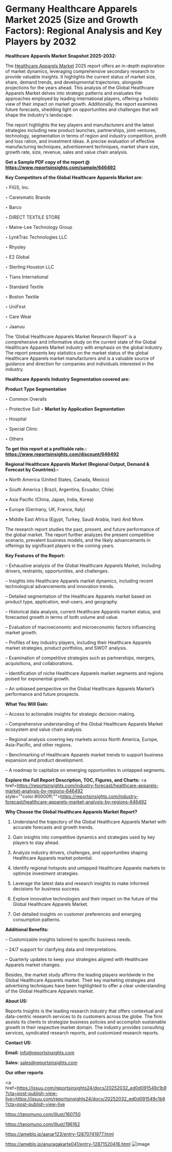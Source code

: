 # Germany Healthcare Apparels Market 2025 (Size and Growth Factors): Regional Analysis and Key Players by 2032

<strong>Healthcare Apparels Market Snapshot 2025-2032:</strong>

The <a href=https://www.reportsinsights.com/sample/646492>Healthcare Apparels Market</a> 2025 report offers an in-depth exploration of market dynamics, leveraging comprehensive secondary research to provide valuable insights. It highlights the current status of market size, share, demand trends, and developmental trajectories, alongside projections for the years ahead. This analysis of the Global Healthcare Apparels Market delves into strategic patterns and evaluates the approaches employed by leading international players, offering a holistic view of their impact on market growth. Additionally, the report examines future forecasts, shedding light on opportunities and challenges that will shape the industry's landscape.

The report highlights the key players and manufacturers and the latest strategies including new product launches, partnerships, joint ventures, technology, segmentation in terms of region and industry competition, profit and loss ration, and investment ideas. A precise evaluation of effective manufacturing techniques, advertisement techniques, market share size, growth rate, size, revenue, sales and value chain analysis.

<strong>Get a Sample PDF copy of the report @ <a href=https://www.reportsinsights.com/sample/646492 style=color:#0000ff;>https://www.reportsinsights.com/sample/646492</a></strong>

<strong>Key Competitors of the Global Healthcare Apparels Market are:</strong>

‣ FIGS, Inc.

‣ Careismatic Brands

‣ Barco

‣ DIRECT TEXTILE STORE

‣ Maine-Lee Technology Group

‣ LynkTrac Technologies LLC

‣ Rhysley

‣ E2 Global

‣ Sterling Houston LLC

‣ Tians International

‣ Standard Textile

‣ Boston Textile

‣ UniFirst

‣ Care  Wear

‣ Jaanuu

The ‘Global Healthcare Apparels Market Research Report’ is a comprehensive and informative study on the current state of the Global Healthcare Apparels Market industry with emphasis on the global industry. The report presents key statistics on the market status of the global Healthcare Apparels market manufacturers and is a valuable source of guidance and direction for companies and individuals interested in the industry.

<strong>Healthcare Apparels Industry Segmentation covered are:</strong>

<strong>Product Type Segmentation</strong>

‣ Common Overalls

‣ Protective Suit
‣ 
<strong>Market by Application Segmentation</strong>

‣ Hospital

‣ Special Clinic

‣ Others

<strong>To get this report at a profitable rate.: <a href=https://www.reportsinsights.com/discount/646492 style=color:#0000ff;>https://www.reportsinsights.com/discount/646492</a></strong>

<strong>Regional Healthcare Apparels Market (Regional Output, Demand &amp; Forecast by Countries):-</strong>

• North America (United States, Canada, Mexico)

• South America ( Brazil, Argentina, Ecuador, Chile)

• Asia Pacific (China, Japan, India, Korea)

• Europe (Germany, UK, France, Italy)

• Middle East Africa (Egypt, Turkey, Saudi Arabia, Iran) And More.

The research report studies the past, present, and future performance of the global market. The report further analyzes the present competitive scenario, prevalent business models, and the likely advancements in offerings by significant players in the coming years.

<strong>Key Features of the Report:</strong>

– Exhaustive analysis of the Global Healthcare Apparels Market, including drivers, restraints, opportunities, and challenges.

– Insights into Healthcare Apparels market dynamics, including recent technological advancements and innovation trends.

– Detailed segmentation of the Healthcare Apparels market based on product type, application, end-users, and geography.

– Historical data analysis, current Healthcare Apparels market status, and forecasted growth in terms of both volume and value.

– Evaluation of macroeconomic and microeconomic factors influencing market growth.

– Profiles of key industry players, including their Healthcare Apparels market strategies, product portfolios, and SWOT analysis.

– Examination of competitive strategies such as partnerships, mergers, acquisitions, and collaborations.

– Identification of niche Healthcare Apparels market segments and regions poised for exponential growth.

– An unbiased perspective on the Global Healthcare Apparels Market’s performance and future prospects.

<strong>What You Will Gain:</strong>

– Access to actionable insights for strategic decision-making.

– Comprehensive understanding of the Global Healthcare Apparels Market ecosystem and value chain analysis.

– Regional analysis covering key markets across North America, Europe, Asia-Pacific, and other regions.

– Benchmarking of Healthcare Apparels market trends to support business expansion and product development.

– A roadmap to capitalize on emerging opportunities in untapped segments.

<strong>Explore the Full Report Description, TOC, Figures, and Charts:</strong>
<a href=https://reportsinsights.com/industry-forecast/healthcare-apparels-market-analysis-by-regions-646492 style=""color:#0000ff;"">https://reportsinsights.com/industry-forecast/healthcare-apparels-market-analysis-by-regions-646492</a>

<strong>Why Choose the Global Healthcare Apparels Market Report?</strong>

1. Understand the trajectory of the Global Healthcare Apparels Market with accurate forecasts and growth trends.

2. Gain insights into competitive dynamics and strategies used by key players to stay ahead.

3. Analyze industry drivers, challenges, and opportunities shaping Healthcare Apparels market potential.

4. Identify regional hotspots and untapped Healthcare Apparels markets to optimize investment strategies.

5. Leverage the latest data and research insights to make informed decisions for business success.

6. Explore innovative technologies and their impact on the future of the Global Healthcare Apparels Market.

7. Get detailed insights on customer preferences and emerging consumption patterns.

<strong>Additional Benefits:</strong>

– Customizable insights tailored to specific business needs.

– 24/7 support for clarifying data and interpretations.

– Quarterly updates to keep your strategies aligned with Healthcare Apparels market changes.

Besides, the market study affirms the leading players worldwide in the Global Healthcare Apparels market. Their key marketing strategies and advertising techniques have been highlighted to offer a clear understanding of the Global Healthcare Apparels market.

<strong><strong>About US</strong>:</strong>

Reports Insights is the leading research industry that offers contextual and data-centric research services to its customers across the globe. The firm assists its clients to strategize business policies and accomplish sustainable growth in their respective market domain. The industry provides consulting services, syndicated research reports, and customized research reports.

<strong>Contact US:</strong>

<p class=><b>Email:</b> <a href=mailto:info@reportsinsights.com>info@reportsinsights.com</a></p>
<p class=><b>Sales:</b> <a href=mailto:sales@reportsinsights.com>sales@reportsinsights.com</a></p>

<strong>Our other reports</strong>

<a href=https://issuu.com/reportsinsights24/docs/20252032_ed0d091549c1b9?cta=post-publish-view-live>https://issuu.com/reportsinsights24/docs/20252032_ed0d091549c1b9?cta=post-publish-view-live</a>

<a href=https://tanomuno.com/illust/160750>https://tanomuno.com/illust/160750</a>

<a href=https://tanomuno.com/illust/196162>https://tanomuno.com/illust/196162</a>

<a href=https://ameblo.jp/aanar123/entry-12870741977.html>https://ameblo.jp/aanar123/entry-12870741977.html</a>

<a href=https://ameblo.jp/anuragakarte041/entry-12871520416.html>https://ameblo.jp/anuragakarte041/entry-12871520416.html</a>
![image](https://github.com/user-attachments/assets/d1618a35-2ada-4108-9b4f-3144e08db314)
